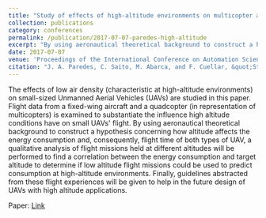 ```yaml
---
title: "Study of effects of high-altitude environments on multicopter and fixed-wing UAVs' energy consumption and flight time"
collection: publications
category: conferences
permalink: /publication/2017-07-07-paredes-high-altitude
excerpt: "By using aeronautical theoretical background to construct a hypothesis concerning how altitude affects the energy consumption and, consequently, flight time of both types of UAV, a qualitative analysis of flight missions held at different altitudes will be performed to find a correlation between the energy consumption and target altitude to determine if low altitude flight missions could be used to predict consumption at high-altitude environments."
date: 2017-07-07
venue: 'Proceedings of the International Conference on Automation Science and Engineering'
citation: "J. A. Paredes, C. Saito, M. Abarca, and F. Cuellar, &quot;Study of effects of high-altitude environments on multicopter and fixed-wing UAVs' energy consumption and flight time,&quot; in <i>Proc. Conf. Autom. Sci. Eng. (CASE),</i> IEEE, 2017, pp. 1645-1650."
---
```


The effects of low air density (characteristic at high-altitude environments) on small-sized Unmanned Aerial Vehicles (UAVs) are studied in this paper. Flight data from a fixed-wing aircraft and a quadcopter (in representation of multicopters) is examined to substantiate the influence high altitude conditions have on small UAVs' flight. By using aeronautical theoretical background to construct a hypothesis concerning how altitude affects the energy consumption and, consequently, flight time of both types of UAV, a qualitative analysis of flight missions held at different altitudes will be performed to find a correlation between the energy consumption and target altitude to determine if low altitude flight missions could be used to predict consumption at high-altitude environments. Finally, guidelines abstracted from these flight experiences will be given to help in the future design of UAVs with high altitude applications.

Paper: <a href = "https://ieeexplore.ieee.org/document/8256340"> Link </a>
